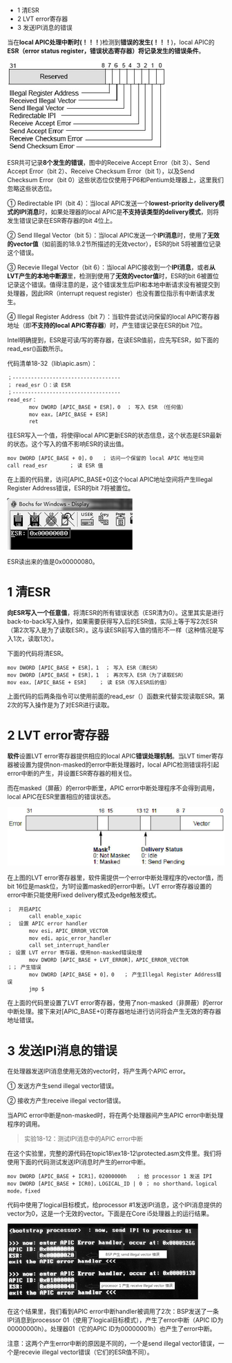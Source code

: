 - 1 清ESR
- 2 LVT error寄存器
- 3 发送IPI消息的错误

当在**local APIC处理中断时(！！！**)检测到**错误的发生(！！！**)，local APIC的**ESR（error status register，错误状态寄存器）将记录发生的错误条件**。

![config](./images/65.png)

ESR共可记录**8个发生的错误**，图中的Receive Accept Error（bit 3）、Send Accept Error（bit 2）、Receive Checksum Error（bit 1），以及Send Checksum Error（bit 0）这些状态位仅使用于P6和Pentium处理器上，这里我们忽略这些状态位。

① Redirectable IPI（bit 4）：当local APIC发送一个**lowest\-priority delivery模式的IPI消息**时，如果处理器的local APIC是**不支持该类型的delivery模式**，则将发生错误记录在ESR寄存器的bit 4位上。

② Send Illegal Vector（bit 5）：当local APIC发送一个**IPI消息**时，使用了**无效的vector值**（如前面的18.9.2节所描述的无效vector），ESR的bit 5将被置位记录这个错误。

③ Recevie Illegal Vector（bit 6）：当local APIC接收到一个**IPI消息**，或者**从LVT产生的本地中断源**里，检测到使用了**无效的vector值**时，ESR的bit 6被置位记录这个错误。值得注意的是，这个错误发生后IPI和本地中断请求没有被提交到处理器，因此IRR（interrupt request register）也没有置位指示有中断请求发生。

④ Illegal Register Address（bit 7）：当软件尝试访问保留的local APIC寄存器地址（即**不支持的local APIC寄存器**）时，产生错误记录在ESR的bit 7位。

Intel明确提到，ESR是可读/写的寄存器，在读ESR值前，应先写ESR，如下面的read\_esr()函数所示。

代码清单18-32（lib\apic.asm）：
```x86asm
；-----------------------------------
； read_esr（）：读 ESR
；-----------------------------------
read_esr：
       mov DWORD [APIC_BASE + ESR]，0  ； 写入 ESR （任何值）
       mov eax，[APIC_BASE + ESR]
       ret
```

往ESR写入一个值，将使得local APIC更新ESR的状态信息，这个状态是ESR最新的状态。这个写入的值不影响ESR的读出值。

```x86asm
mov DWORD [APIC_BASE + 0]，0   ； 访问一个保留的 local APIC 地址空间
call read_esr       ； 读 ESR 值
```

在上面的代码里，访问[APIC_BASE+0]这个local APIC地址空间将产生Illegal Register Address错误，ESR的bit 7将被置位。

![config](./images/66.png)

ESR读出来的值是0x00000080。

# 1 清ESR

**向ESR写入一个任意值**，将清ESR的所有错误状态（ESR清为0）。这里其实是进行back\-to\-back写入操作，如果需要获得写入后的ESR值，实际上等于写2次ESR（第2次写入是为了读取ESR）。这与读ESR前写入值的情形不一样（这种情况是写入1次，读取1次）。

下面的代码将清ESR。

```x86asm
mov DWORD [APIC_BASE + ESR]，1  ； 写入 ESR（清ESR）
mov DWORD [APIC_BASE + ESR]，1  ； 再次写入 ESR（为了读取ESR）
mov eax，[APIC_BASE + ESR]    ； 读 ESR（写入ESR后的值）
```

上面代码的后两条指令可以使用前面的read_esr（）函数来代替实现读取ESR。第2次的写入操作是为了对ESR进行读取。

# 2 LVT error寄存器

**软件**设置LVT error寄存器提供相应的local APIC**错误处理机制**。当LVT timer寄存器被设置为提供non\-masked的error中断处理器时，local APIC检测错误将引起error中断的产生，并设置ESR寄存器的相关位。

而在masked（屏蔽）的error中断里，APIC error中断处理程序不会得到调用，local APIC在ESR里置相应的错误状态。

![config](./images/67.png)

在上图的LVT error寄存器里，软件需提供一个error中断处理程序的vector值，而bit 16位是mask位，为1时设置masked的error中断。LVT error寄存器设置的error中断只能使用Fixed delivery模式及edge触发模式。

```x86asm
；  开启APIC
       call enable_xapic
；  设置 APIC error handler
       mov esi，APIC_ERROR_VECTOR
       mov edi，apic_error_handler
       call set_interrupt_handler
； 设置 LVT error 寄存器，使用non-masked错误处理
       mov DWORD [APIC_BASE + LVT_ERROR]，APIC_ERROR_VECTOR
；； 产生错误
       mov DWORD [APIC_BASE + 0]，0   ； 产生Illegal Register Address错误
       jmp $
```

在上面的代码里设置了LVT error寄存器，使用了non-masked（非屏蔽）的error中断处理。接下来对[APIC_BASE+0]寄存器地址进行访问将会产生无效的寄存器地址错误。

# 3 发送IPI消息的错误

在处理器发送IPI消息使用无效的vector时，将产生两个APIC error。

① 发送方产生send illegal vector错误。

② 接收方产生receive illegal vector错误。

当APIC error中断是non\-masked时，将在两个处理器间产生APIC error中断处理程序的调用。

>实验18-12：测试IPI消息中的APIC error中断

在这个实验里，完整的源代码在topic18\ex18-12\protected.asm文件里。我们将使用下面的代码测试发送IPI消息时产生的error中断。

```x86asm
mov DWORD [APIC_BASE + ICR1]，02000000h   ； 给 processor 1 发送 IPI
mov DWORD [APIC_BASE + ICR0]，LOGICAL_ID | 0 ； no shorthand，logical mode，fixed
```

代码中使用了logical目标模式，给processor #1发送IPI消息，这个IPI消息提供的vector为0，这是一个无效的vector。下面是在Core i5处理器上的运行结果。

![config](./images/68.png)

在这个结果里，我们看到APIC error中断handler被调用了2次：BSP发送了一条IPI消息到processor 01（使用了logical目标模式），产生了error中断（APIC ID为00000000h）。处理器01（它的APIC ID为00000001h）也产生了error中断。

注意：这两个产生error中断的原因是不同的，一个是send illegal vector错误，一个是recevie illegal vector错误（它们的ESR值不同）。